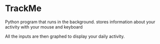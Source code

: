 # TrackMe

Python program that runs in the background. stores information about your activity with your mouse and keyboard

All the inputs are then graphed to display your daily activity.
